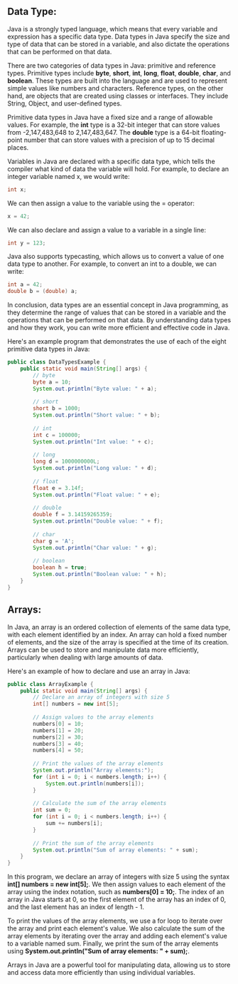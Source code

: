 ## Data Type:
Java is a strongly typed language, which means that every variable and expression has a specific data type. Data types in Java specify the size and type of data that can be stored in a variable, and also dictate the operations that can be performed on that data.

There are two categories of data types in Java: primitive and reference types. Primitive types include **byte**, **short**, **int**, **long**, **float**, **double**, **char**, and **boolean**. These types are built into the language and are used to represent simple values like numbers and characters. Reference types, on the other hand, are objects that are created using classes or interfaces. They include String, Object, and user-defined types.

Primitive data types in Java have a fixed size and a range of allowable values. For example, the **int** type is a 32-bit integer that can store values from -2,147,483,648 to 2,147,483,647. The **double** type is a 64-bit floating-point number that can store values with a precision of up to 15 decimal places.

Variables in Java are declared with a specific data type, which tells the compiler what kind of data the variable will hold. For example, to declare an integer variable named x, we would write:

```java
int x;
```
We can then assign a value to the variable using the = operator:
```java
x = 42;
```
We can also declare and assign a value to a variable in a single line:
```java
int y = 123;
```
Java also supports typecasting, which allows us to convert a value of one data type to another. For example, to convert an int to a double, we can write:
```java
int a = 42;
double b = (double) a;
```
In conclusion, data types are an essential concept in Java programming, as they determine the range of values that can be stored in a variable and the operations that can be performed on that data. By understanding data types and how they work, you can write more efficient and effective code in Java.

Here's an example program that demonstrates the use of each of the eight primitive data types in Java:

```java
public class DataTypesExample {
    public static void main(String[] args) {
        // byte
        byte a = 10;
        System.out.println("Byte value: " + a);
        
        // short
        short b = 1000;
        System.out.println("Short value: " + b);
        
        // int
        int c = 100000;
        System.out.println("Int value: " + c);
        
        // long
        long d = 1000000000L;
        System.out.println("Long value: " + d);
        
        // float
        float e = 3.14f;
        System.out.println("Float value: " + e);
        
        // double
        double f = 3.14159265359;
        System.out.println("Double value: " + f);
        
        // char
        char g = 'A';
        System.out.println("Char value: " + g);
        
        // boolean
        boolean h = true;
        System.out.println("Boolean value: " + h);
    }
}
```

## Arrays:
In Java, an array is an ordered collection of elements of the same data type, with each element identified by an index. An array can hold a fixed number of elements, and the size of the array is specified at the time of its creation. Arrays can be used to store and manipulate data more efficiently, particularly when dealing with large amounts of data.

Here's an example of how to declare and use an array in Java:
```java
public class ArrayExample {
    public static void main(String[] args) {
        // Declare an array of integers with size 5
        int[] numbers = new int[5];
        
        // Assign values to the array elements
        numbers[0] = 10;
        numbers[1] = 20;
        numbers[2] = 30;
        numbers[3] = 40;
        numbers[4] = 50;
        
        // Print the values of the array elements
        System.out.println("Array elements:");
        for (int i = 0; i < numbers.length; i++) {
            System.out.println(numbers[i]);
        }
        
        // Calculate the sum of the array elements
        int sum = 0;
        for (int i = 0; i < numbers.length; i++) {
            sum += numbers[i];
        }
        
        // Print the sum of the array elements
        System.out.println("Sum of array elements: " + sum);
    }
}
```
In this program, we declare an array of integers with size 5 using the syntax **int[] numbers = new int[5];**. We then assign values to each element of the array using the index notation, such as **numbers[0] = 10;**. The index of an array in Java starts at 0, so the first element of the array has an index of 0, and the last element has an index of length - 1.

To print the values of the array elements, we use a for loop to iterate over the array and print each element's value. We also calculate the sum of the array elements by iterating over the array and adding each element's value to a variable named sum. Finally, we print the sum of the array elements using **System.out.println("Sum of array elements: " + sum);**.

Arrays in Java are a powerful tool for manipulating data, allowing us to store and access data more efficiently than using individual variables.